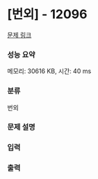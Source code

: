 # [번외]  - 12096

[문제 링크](https://www.acmicpc.net/problem/12096) 

### 성능 요약

메모리: 30616 KB, 시간: 40 ms

### 분류

번외

### 문제 설명

<p></p>

### 입력 

 <p></p>

### 출력 

 <p></p>

